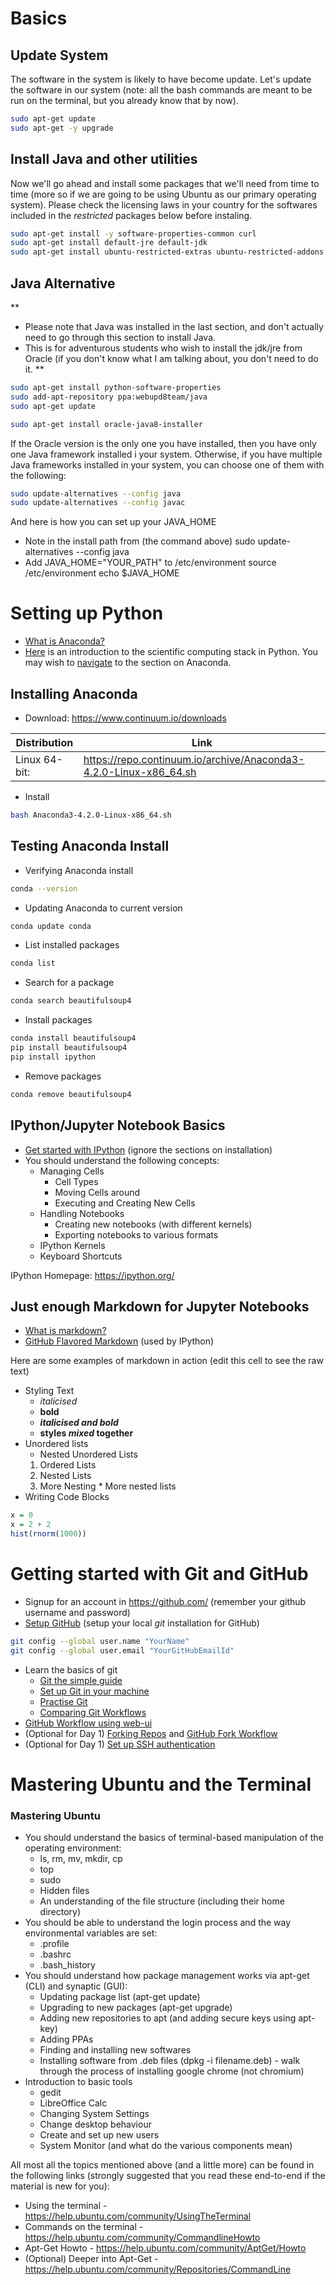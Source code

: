 # Basics

## Update System

The software in the system is likely to have become update. Let's update the software in our system (note: all the bash commands are meant to be run on the terminal, but you already know that by now).

```bash
sudo apt-get update
sudo apt-get -y upgrade
```

## Install Java and other utilities

Now we'll go ahead and install some packages that we'll need from time to time (more so if we are going to be using Ubuntu as our primary operating system). Please check the licensing laws in your country for the softwares included in the *restricted* packages below before instaling.

```bash
sudo apt-get install -y software-properties-common curl
sudo apt-get install default-jre default-jdk
sudo apt-get install ubuntu-restricted-extras ubuntu-restricted-addons
```

## Java Alternative

**
* Please note that Java was installed in the last section, and don't actually need to go through this section to install Java.
* This is for adventurous students who wish to install the jdk/jre from Oracle (if you don't know what I am talking about, you don't need to do it.
**

```bash
sudo apt-get install python-software-properties
sudo add-apt-repository ppa:webupd8team/java
sudo apt-get update

sudo apt-get install oracle-java8-installer
```

If the Oracle version is the only one you have installed, then you have only one Java framework installed i your system. Otherwise, if you have multiple Java frameworks installed in your system, you can choose one of them with the following:

```bash
sudo update-alternatives --config java
sudo update-alternatives --config javac
```

And here is how you can set up your JAVA_HOME

* Note in the install path from (the command above)
        sudo update-alternatives --config java
* Add JAVA_HOME="YOUR_PATH" to /etc/environment
        source /etc/environment
        echo $JAVA_HOME
        
# Setting up Python

* [What is Anaconda?](https://en.wikipedia.org/wiki/Anaconda_%28Python_distribution%29)
* [Here](http://docs.python-guide.org/en/latest/scenarios/scientific/) is an introduction to the scientific computing stack in Python. You may wish to [navigate](http://docs.python-guide.org/en/latest/scenarios/scientific/#anaconda) to the section on Anaconda.

## Installing Anaconda

* Download: https://www.continuum.io/downloads
    
Distribution | Link
------------ | -----
Linux 64-bit: | https://repo.continuum.io/archive/Anaconda3-4.2.0-Linux-x86_64.sh

* Install
```bash
bash Anaconda3-4.2.0-Linux-x86_64.sh
```

## Testing Anaconda Install

* Verifying Anaconda install
```bash
conda --version
```
* Updating Anaconda to current version
```bash
conda update conda
```
* List installed packages
```bash
conda list
```
* Search for a package
```bash
conda search beautifulsoup4
```
* Install packages
```bash
conda install beautifulsoup4
pip install beautifulsoup4
pip install ipython
```
* Remove packages
```bash
conda remove beautifulsoup4
```

## IPython/Jupyter Notebook Basics

* [Get started with IPython](https://www.youtube.com/watch?v=j08Ry-8MOxM) (ignore the sections on installation)
* You should understand the following concepts:
  - Managing Cells
     * Cell Types
     * Moving Cells around
     * Executing and Creating New Cells
  - Handling Notebooks
     * Creating new notebooks (with different kernels)
     * Exporting notebooks to various formats
  - IPython Kernels
  - Keyboard Shortcuts

IPython Homepage: https://ipython.org/

## Just enough Markdown for Jupyter Notebooks

* [What is markdown?](https://help.github.com/articles/markdown-basics/)
* [GitHub Flavored Markdown](https://help.github.com/articles/github-flavored-markdown/) (used by IPython)

Here are some examples of markdown in action (edit this cell to see the raw text)
* Styling Text
    - *italicised*
    - **bold**
    - ***italicised and bold***
    - **styles _mixed_ together**
* Unordered lists
  - Nested Unordered Lists
  1. Ordered Lists
    1. Nested Lists
    2. More Nesting
      * More nested lists
* Writing Code Blocks
```R
x = 0
x = 2 + 2
hist(rnorm(1000))
```

# Getting started with Git and GitHub

* Signup for an account in https://github.com/ (remember your github username and password)
* [Setup GitHub](https://help.github.com/articles/set-up-git/) (setup your local *git* installation for GitHub)
```bash
git config --global user.name "YourName"
git config --global user.email "YourGitHubEmailId"
```
* Learn the basics of git
  - [Git the simple guide](http://rogerdudler.github.io/git-guide/)
  - [Set up Git in your machine](http://rogerdudler.github.io/git-guide/)
  - [Practise Git](https://try.github.io/levels/1/challenges/1)
  - [Comparing Git Workflows](https://www.atlassian.com/git/tutorials/comparing-workflows/)
* [GitHub Workflow using web-ui](https://help.github.com/articles/create-a-repo/)
* (Optional for Day 1) [Forking Repos](https://help.github.com/articles/fork-a-repo/) and [GitHub Fork Workflow](https://github.com/sevntu-checkstyle/sevntu.checkstyle/wiki/Development-workflow-with-Git:-Fork,-Branching,-Commits,-and-Pull-Request)
* (Optional for Day 1) [Set up SSH authentication](https://help.github.com/articles/generating-ssh-keys/)


# Mastering Ubuntu and the Terminal

### Mastering Ubuntu

* You should understand the basics of terminal-based manipulation of the operating environment:
  - ls, rm, mv, mkdir, cp
  - top
  - sudo
  - Hidden files
  - An understanding of the file structure (including their home directory)
* You should be able to understand the login process and the way environmental variables are set:
  - .profile
  - .bashrc
  - .bash_history
* You should understand how package management works via apt-get (CLI) and synaptic (GUI):
  - Updating package list (apt-get update)
  - Upgrading to new packages (apt-get upgrade)
  - Adding new repositories to apt (and adding secure keys using apt-key)
  - Adding PPAs
  - Finding and installing new softwares
  - Installing software from .deb files (dpkg -i filename.deb) - walk through the process of installing google chrome (not chromium)
* Introduction to basic tools
  - gedit
  - LibreOffice Calc
  - Changing System Settings
  - Change desktop behaviour
  - Create and set up new users
  - System Monitor (and what do the various components mean)

All most all the topics mentioned above (and a little more) can be found in the following links (strongly suggested that you read these end-to-end if the material is new for you):

* Using the terminal - https://help.ubuntu.com/community/UsingTheTerminal
* Commands on the terminal - https://help.ubuntu.com/community/CommandlineHowto
* Apt-Get Howto - https://help.ubuntu.com/community/AptGet/Howto
* (Optional) Deeper into Apt-Get - https://help.ubuntu.com/community/Repositories/CommandLine
